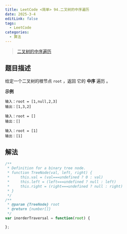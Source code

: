 ```yaml
---
title: LeetCode <简单> 94.二叉树的中序遍历
date: 2025-3-4
editLink: false
tags:
  - LeetCode
categories:
  - 算法
---
```


> [二叉树的中序遍历](https://leetcode.cn/problems/binary-tree-inorder-traversal/description/)

## 题目描述

给定一个二叉树的根节点 `root` ，返回 它的 **中序** 遍历 。

**示例**

```
输入：root = [1,null,2,3]
输出：[1,3,2]

输入：root = []
输出：[]

输入：root = [1]
输出：[1]
```

## 解法

```js
/**
 * Definition for a binary tree node.
 * function TreeNode(val, left, right) {
 *     this.val = (val===undefined ? 0 : val)
 *     this.left = (left===undefined ? null : left)
 *     this.right = (right===undefined ? null : right)
 * }
 */
/**
 * @param {TreeNode} root
 * @return {number[]}
 */
var inorderTraversal = function(root) {

};
```
